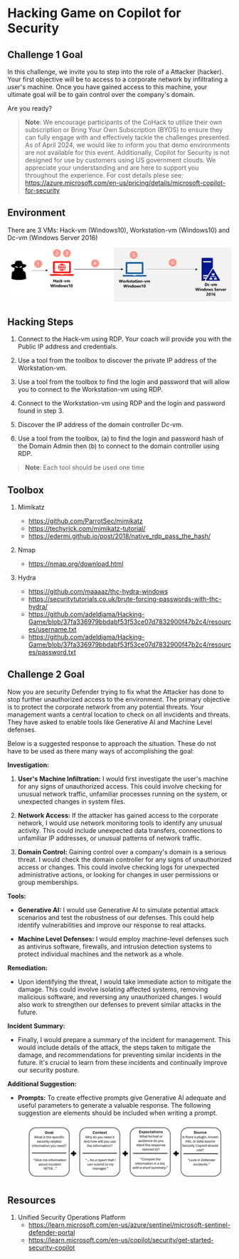 # Hacking Game on Copilot for Security

## Challenge 1 Goal

In this challenge, we invite you to step into the role of a Attacker (hacker). Your first objective will be to access to a corporate network by infiltrating a user's machine. Once you have gained access to this machine, your ultimate goal will be to gain control over the company's domain.   

Are you ready? 

>**Note**: We encourage participants of the CoHack to utilize their own subscription or Bring Your Own Subscription (BYOS) to ensure they can fully engage with and effectively tackle the challenges presented. As of April 2024, we would like to inform you that demo environments are not available for this event. Additionally, Copilot for Security is not designed for use by customers using US government clouds. We appreciate your understanding and are here to support you throughout the experience. For cost details plese see: https://azure.microsoft.com/en-us/pricing/details/microsoft-copilot-for-security

## Environment 

There are 3 VMs: Hack-vm (Windows10), Workstation-vm (Windows10) and Dc-vm (Windows Server 2016) 


![archi](./images/archi.png)

## Hacking Steps

1. Connect to the Hack-vm using RDP. Your coach will provide you with the Public IP address and credentials.

2. Use a tool from the toolbox to discover the private IP address of the Workstation-vm.

3. Use a tool from the toolbox to find the login and password that will allow you to connect to the Workstation-vm using RDP.

4. Connect to the Workstation-vm using RDP and the login and password found in step 3.

5. Discover the IP address of the domain controller Dc-vm.  

6. Use a tool from the toolbox, (a) to find the login and password hash of the Domain Admin then (b) to connect to the domain controller using RDP.


  >**Note**: Each tool should be used one time  

## Toolbox
1. Mimikatz
    - https://github.com/ParrotSec/mimikatz
    - https://techyrick.com/mimikatz-tutorial/
    - https://edermi.github.io/post/2018/native_rdp_pass_the_hash/

2. Nmap 
    - https://nmap.org/download.html

3. Hydra 
    - https://github.com/maaaaz/thc-hydra-windows
    - https://securitytutorials.co.uk/brute-forcing-passwords-with-thc-hydra/
    - https://github.com/adeldjama/Hacking-Game/blob/37fa336979bbdabf53f53ce07d7832900f47b2c4/resources/username.txt
    - https://github.com/adeldjama/Hacking-Game/blob/37fa336979bbdabf53f53ce07d7832900f47b2c4/resources/password.txt
  
## Challenge 2 Goal

Now you are security Defender trying to fix what the Attacker has done to stop further unauthorized access to the environment. The primary objective is to protect the corporate network from any potential threats. Your management wants a central location to check on all invcidents and threats. They have asked to enable tools like Generative AI and Machine Level defenses. 

Below is a suggested response to approach the situation. These do not have to be used as there many ways of accomplishing the goal:

  **Investigation:**

  1. **User's Machine Infiltration:** I would first investigate the user's machine for any signs of unauthorized access. This could involve checking for unusual network traffic, unfamiliar processes running on the system, or unexpected changes in system files.

  2. **Network Access:** If the attacker has gained access to the corporate network, I would use network monitoring tools to identify any unusual activity. This could include unexpected data transfers, connections to unfamiliar IP addresses, or unusual patterns of network traffic.

  3. **Domain Control:** Gaining control over a company's domain is a serious threat. I would check the domain controller for any signs of unauthorized access or changes. This could involve checking logs for unexpected administrative actions, or looking for changes in user permissions or group memberships.

  **Tools:**

  - **Generative AI:** I would use Generative AI to simulate potential attack scenarios and test the robustness of our defenses. This could help identify vulnerabilities and improve our response to real attacks.

  - **Machine Level Defenses:** I would employ machine-level defenses such as antivirus software, firewalls, and intrusion detection systems to protect individual machines and the network as a whole.

  **Remediation:**

  - Upon identifying the threat, I would take immediate action to mitigate the damage. This could involve isolating affected systems, removing malicious software, and reversing any unauthorized changes. I would also work to strengthen our defenses to prevent similar attacks in the future.

  **Incident Summary:**

  - Finally, I would prepare a summary of the incident for management. This would include details of the attack, the steps taken to mitigate the damage, and recommendations for preventing similar incidents in the future. It's crucial to learn from these incidents and continually improve our security posture.

**Additional Suggestion:**

 - **Prompts:** To create effective prompts give Generative AI adequate and useful parameters to generate a valuable response. The following suggestion are elements should be included when writing a prompt.

   ![archi](./images/Prompts.png)

## Resources

1. Unified Security Operations Platform
   - https://learn.microsoft.com/en-us/azure/sentinel/microsoft-sentinel-defender-portal
   - https://learn.microsoft.com/en-us/copilot/security/get-started-security-copilot
